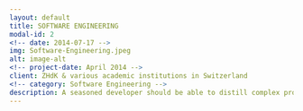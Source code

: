 ```yaml
---
layout: default
title: SOFTWARE ENGINEERING
modal-id: 2
<!-- date: 2014-07-17 -->
img: Software-Engineering.jpeg
alt: image-alt
<!-- project-date: April 2014 -->
client: ZHdK & various academic institutions in Switzerland
<!-- category: Software Engineering -->
description: A seasoned developer should be able to distill complex problems through the application of design patterns. He or she is able to adapt design patterns to fit the needs at hand through thoughtful analysis of the problem space. As a result, he or she can be trusted with architectural problems involving many systems, not just coding problems. I offer software solutions which build upon solid theoretical fundament and mix in the required dose of programming experience and passion for the field of computer science.
---
```

